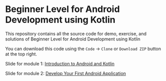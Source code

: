 # Beginner Level for Android Development using Kotlin
This repository contains all the source code for demo, exercise, and solutions of Beginner Level for Android Development using Kotlin

You can download this code using the `Code` -> `Clone` or `Download ZIP` button at the top right.

Slide for module 1:
[Introduction to Android and Kotlin](https://docs.google.com/presentation/d/11gjqDeaBgiU_Oai5x4iKCAnDtpOPNFNV_qBZNQNRPOU/edit?usp=sharing)

Slide for module 2:
[Develop Your First Android Application](https://docs.google.com/presentation/d/1hSMB7POvi9ZN-GF_UOTKnE7sgOeRgcWFcfYxqIdMZNY/edit?usp=sharing)
